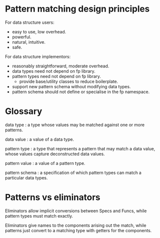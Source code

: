 
# Pattern matching design principles

For data structure users:

- easy to use, low overhead.
- powerful.
- natural, intuitive.
- safe.

For data structure implementors:

- reasonably straightforward, moderate overhead.
- data types need not depend on fp library.
- pattern types need not depend on fp library.
  - provide base/utility classes to reduce boilerplate.
- support new pattern schema without modifying data types.
- pattern schema should not define or specialise in the fp namespace.

# Glossary

data type
: a type whose values may be matched against one or more patterns.

data value
: a value of a data type.

pattern type
: a type that represents a pattern that may match a data value,
  whose values capture deconstructed data values.

pattern value
: a value of a pattern type.

pattern schema
: a specification of which pattern types can match a particular data types.

# Patterns vs eliminators

Eliminators allow implicit conversions between Specs and Funcs,
while pattern types must match exactly.

Eliminators give names to the components arising out the match,
while patterns just convert to a matching type with getters for
the components.

